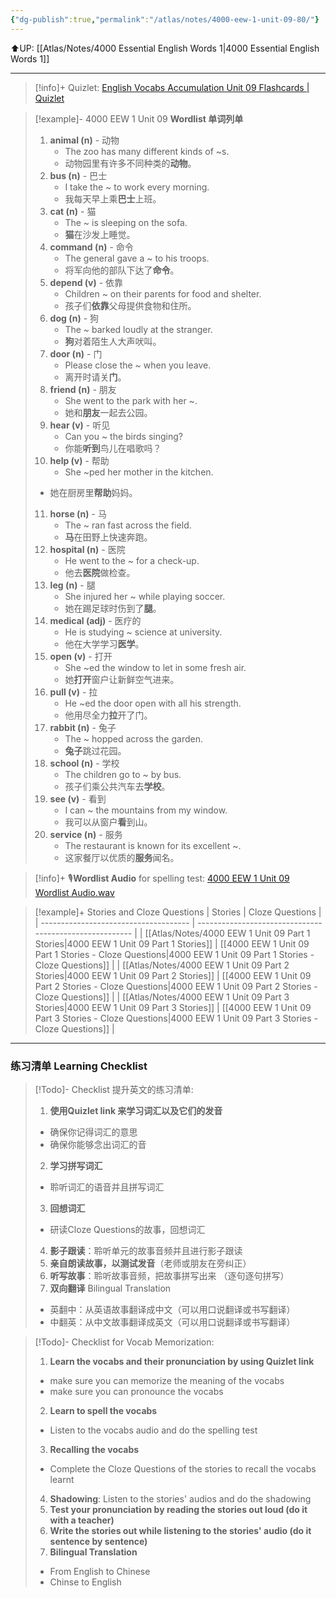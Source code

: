 ```yaml
---
{"dg-publish":true,"permalink":"/atlas/notes/4000-eew-1-unit-09-80/"}
---
```


⬆️UP: [[Atlas/Notes/4000 Essential English Words 1\|4000 Essential English Words 1]]

---
> [!info]+ Quizlet: [English Vocabs Accumulation Unit 09 Flashcards | Quizlet](https://quizlet.com/my/925720537/english-vocabs-accumulation-set-09-flash-cards/?i=1vbzw5&x=1jqt)


> [!example]- 4000 EEW 1 Unit 09 **Wordlist 单词列单**
> 1. **animal (n)** - 动物
>     - The zoo has many different kinds of ~s. 
>     - 动物园里有许多不同种类的**动物**。
> 2. **bus (n)** - 巴士
>     - I take the ~ to work every morning. 
>     - 我每天早上乘**巴士**上班。
> 3. **cat (n)** - 猫
>     - The ~ is sleeping on the sofa. 
>     - **猫**在沙发上睡觉。
> 4. **command (n)** - 命令
>     - The general gave a ~ to his troops. 
>     - 将军向他的部队下达了**命令**。
> 5. **depend (v)** - 依靠
>     - Children ~ on their parents for food and shelter. 
>     - 孩子们**依靠**父母提供食物和住所。
> 6. **dog (n)** - 狗
>     - The ~ barked loudly at the stranger. 
>     - **狗**对着陌生人大声吠叫。
> 7. **door (n)** - 门
>     - Please close the ~ when you leave. 
>     - 离开时请关**门**。
> 8. **friend (n)** - 朋友
>     - She went to the park with her ~. 
>     - 她和**朋友**一起去公园。
> 9. **hear (v)** - 听见
>     - Can you ~ the birds singing?
>     - 你能**听到**鸟儿在唱歌吗？
> 10. **help (v)** - 帮助
>     - She ~ped her mother in the kitchen.
> 	- 她在厨房里**帮助**妈妈。
> 11. **horse (n)** - 马
>     - The ~ ran fast across the field. 
>     - **马**在田野上快速奔跑。
> 12. **hospital (n)** - 医院
>     - He went to the ~ for a check-up. 
>     - 他去**医院**做检查。
> 13. **leg (n)** - 腿
>     - She injured her ~ while playing soccer. 
>     - 她在踢足球时伤到了**腿**。
> 14. **medical (adj)** - 医疗的
>     - He is studying ~ science at university. 
>     - 他在大学学习**医学**。
> 15. **open (v)** - 打开
>     - She ~ed the window to let in some fresh air. 
>     - 她**打开**窗户让新鲜空气进来。
> 16. **pull (v)** - 拉
>     - He ~ed the door open with all his strength.
>     - 他用尽全力**拉**开了门。
> 17. **rabbit (n)** - 兔子
>     - The ~ hopped across the garden. 
>     - **兔子**跳过花园。
> 18. **school (n)** - 学校
>     - The children go to ~ by bus. 
>     - 孩子们乘公共汽车去**学校**。
> 19. **see (v)** - 看到
>     - I can ~ the mountains from my window.
>     - 我可以从窗户**看**到山。
> 20. **service (n)** - 服务
>     - The restaurant is known for its excellent ~. 
>     - 这家餐厅以优质的**服务**闻名。

> [!info]+ 🎙️**Wordlist Audio** for spelling test: [4000 EEW 1 Unit 09 Wordlist Audio.wav]()

> [!example]+ Stories and Cloze Questions
> | Stories                               | Cloze Questions                                         |
> | ------------------------------------- | ------------------------------------------------------- |
> | [[Atlas/Notes/4000 EEW 1 Unit 09 Part 1 Stories\|4000 EEW 1 Unit 09 Part 1 Stories]] | [[4000 EEW 1 Unit 09 Part 1 Stories - Cloze Questions\|4000 EEW 1 Unit 09 Part 1 Stories - Cloze Questions]] |
> | [[Atlas/Notes/4000 EEW 1 Unit 09 Part 2 Stories\|4000 EEW 1 Unit 09 Part 2 Stories]] | [[4000 EEW 1 Unit 09 Part 2 Stories - Cloze Questions\|4000 EEW 1 Unit 09 Part 2 Stories - Cloze Questions]] |
> | [[Atlas/Notes/4000 EEW 1 Unit 09 Part 3 Stories\|4000 EEW 1 Unit 09 Part 3 Stories]] | [[4000 EEW 1 Unit 09 Part 3 Stories - Cloze Questions\|4000 EEW 1 Unit 09 Part 3 Stories - Cloze Questions]] |


---

### 练习清单 Learning Checklist

> [!Todo]- Checklist 提升英文的练习清单:
> 1. **使用Quizlet link 来学习词汇以及它们的发音** 
>	- 确保你记得词汇的意思 
>	- 确保你能够念出词汇的音 
> 2. **学习拼写词汇** 
>	- 聆听词汇的语音并且拼写词汇 
> 3. **回想词汇**
>	- 研读Cloze Questions的故事，回想词汇 
> 4. **影子跟读**：聆听单元的故事音频并且进行影子跟读 
> 5. **亲自朗读故事，以测试发音**（老师或朋友在旁纠正）
> 6. **听写故事**：聆听故事音频，把故事拼写出来 （逐句逐句拼写）
> 7. **双向翻译** Bilingual Translation 
>	- 英翻中：从英语故事翻译成中文（可以用口说翻译或书写翻译）
>	- 中翻英：从中文故事翻译成英文（可以用口说翻译或书写翻译）

> [!Todo]- Checklist for Vocab Memorization:
> 
> 1. **Learn the vocabs and their pronunciation by using Quizlet link**
>	- make sure you can memorize the meaning of the vocabs
>	- make sure you can pronounce the vocabs
> 2. **Learn to spell the vocabs**
>	- Listen to the vocabs audio and do the spelling test
> 3. **Recalling the vocabs**
>	- Complete the Cloze Questions of the stories to recall the vocabs learnt
> 4. **Shadowing**: Listen to the stories' audios and do the shadowing
> 5. **Test your pronunciation by reading the stories out loud (do it with a teacher)**
> 6. **Write the stories out while listening to the stories' audio (do it sentence by sentence)**
> 7. **Bilingual Translation** 
> 	- From English to Chinese
> 	- Chinse to English
